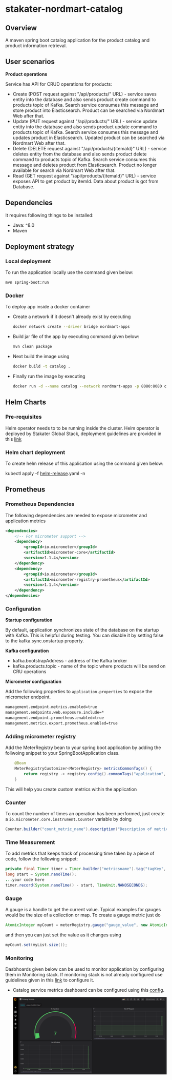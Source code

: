 # stakater-nordmart-catalog

## Overview

A maven spring boot catalog application for the product catalog and product information retrieval.

## User scenarios

**Product operations**

Service has API for CRUD operations for products:
* Create (POST request against "/api/products/" URL) - service saves entity into the database and also sends product 
create command to products topic of Kafka. Search service consumes this message and store product into Elasticsearch.
 Product can be searched via Nordmart Web after that.
* Update (PUT request against "/api/products/" URL) - service update entity into the database and also sends product 
update command to products topic of Kafka. Search service consumes this message and updates product in Elasticsearch. 
Updated product can be searched via Nordmart Web after that.
* Delete (DELETE request against "/api/products/{itemaId}" URL) - service deletes entity from the database and also 
sends product delete command to products topic of Kafka. Search service consumes this message and deletes product from 
 Elasticsearch. Product no longer available for search via Nordmart Web after that.   
* Read (GET request against "/api/products/{itemaId}" URL) - service exposes API to get product by itemId. Data about 
product is got from Database.

## Dependencies

It requires following things to be installed:

* Java: ^8.0
* Maven

## Deployment strategy

### Local deployment

To run the application locally use the command given below:

```bash
mvn spring-boot:run
```

### Docker

To deploy app inside a docker container

* Create a network if it doesn't already exist by executing

  ```bash
  docker network create --driver bridge nordmart-apps
  ```

* Build jar file of the app by executing command given below:

  ```bash
  mvn clean package
  ```

* Next build the image using

  ```bash
  docker build -t catalog .
  ```

* Finally run the image by executing

  ```bash
  docker run -d --name catalog --network nordmart-apps -p 8080:8080 catalog
  ```

## Helm Charts

### Pre-requisites

Helm operator needs to to be running inside the cluster. Helm operator is deployed by Stakater Global Stack, deployment guidelines are provided in this [link](https://playbook.stakater.com/content/processes/bootstrapping/deploying-stack-on-azure.html)

### Helm chart deployment

To create helm release of this application using the command given below:

kubectl apply -f [helm-release](https://github.com/stakater-lab/nordmart-dev-apps/blob/master/releases/catalog-helm-release.yaml).yaml -n <namespace-name>

## Prometheus

### Prometheus Dependencies

The following dependencies are needed to expose micrometer and application metrics

```xml
<dependencies>
    <!-- For micrometer support -->
    <dependency>
        <groupId>io.micrometer</groupId>
        <artifactId>micrometer-core</artifactId>
        <version>1.1.4</version>
    </dependency>
    <dependency>
        <groupId>io.micrometer</groupId>
        <artifactId>micrometer-registry-prometheus</artifactId>
        <version>1.1.4</version>
    </dependency>
</dependencies>
```

### Configuration


**Startup configuration**

By default, application synchronizes state of the database on the startup with Kafka. This is helpful
during testing. You can disable it by setting false to the kafka.sync.onstartup property.

**Kafka configuration**
* kafka.bootstrapAddress - address of the Kafka broker
* kafka.products.topic - name of the topic where products will be send on CRU operations 

**Micrometer configuration**

Add the following properties to `application.properties` to expose the micrometer endpoint.

```bash
management.endpoint.metrics.enabled=true
management.endpoints.web.exposure.include=*
management.endpoint.prometheus.enabled=true
management.metrics.export.prometheus.enabled=true
```

### Adding micrometer registry

Add the MeterRegistry bean to your spring boot application by adding the follwoing snippet to your SpringBootApplication class.

```java
    @Bean
    MeterRegistryCustomizer<MeterRegistry> metricsCommonTags() {
        return registry -> registry.config().commonTags("application", "common-service");
    }
```

This will help you create custom metrics within the application

### Counter

To count the number of times an operation has been performed, just create a `io.micrometer.core.instrument.Counter` variable by doing

```java
Counter.builder("count_metric_name").description("Description of metric").register(meterRegistry);
```

### Time Measurement

To add metrics that keeps track of processing time taken by a piece of code, follow the following snippet:

```java
private final Timer timer = Timer.builder("metricsname").tag("tagKey", "tagValue").register(meterRegistry);
long start = System.nanoTime();
...your code here
timer.record(System.nanoTime() - start, TimeUnit.NANOSECONDS);
```

### Gauge

A gauge is a handle to get the current value. Typical examples for gauges would be the size of a collection or map.
To create a gauge metric just do

```java
AtomicInteger myCount = meterRegistry.gauge("gauge_value", new AtomicInteger(0));
```

and then you can just set the value as it changes using

```java
myCount.set(myList.size());
```

### Monitoring

Dasbhoards given below can be used to monitor application by configuring them in Monitoring stack. If monitoring stack is not already configured use guidelines given in this [link](https://playbook.stakater.com/content/processes/bootstrapping/deploying-stack-on-azure.html) to configure it. 

* Catalog service metrics dashboard can be configured using this [config](https://github.com/stakater-lab/nordmart-dev-apps/blob/master/releases/catalog-service-dashboard.yaml).

  ![catalog-service.png](docs/images/catalog-service.png)
  
